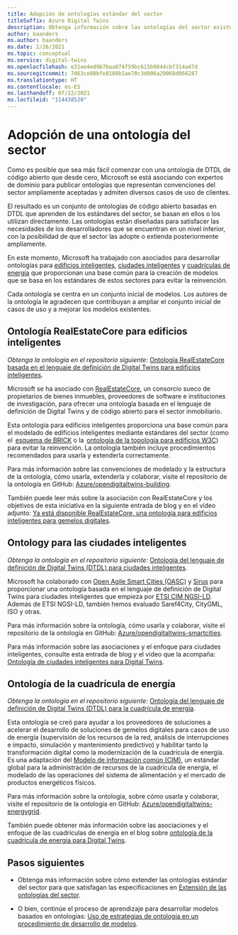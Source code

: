 ```yaml
---
title: Adopción de ontologías estándar del sector
titleSuffix: Azure Digital Twins
description: Obtenga información sobre las ontologías del sector existentes que se pueden adoptar para Azure Digital Twins
author: baanders
ms.author: baanders
ms.date: 2/26/2021
ms.topic: conceptual
ms.service: digital-twins
ms.openlocfilehash: e31ee4ed9b7baa074f59bc615b9044cbf314a47d
ms.sourcegitcommit: 7d63ce88bfe8188b1ae70c3d006a29068d066287
ms.translationtype: HT
ms.contentlocale: es-ES
ms.lasthandoff: 07/22/2021
ms.locfileid: "114438520"
---
```

# <a name="adopting-an-industry-ontology"></a>Adopción de una ontología del sector

Como es posible que sea más fácil comenzar con una ontología de DTDL de código abierto que desde cero, Microsoft se está asociando con expertos de dominio para publicar ontologías que representan convenciones del sector ampliamente aceptadas y admiten diversos casos de uso de clientes. 

El resultado es un conjunto de ontologías de código abierto basadas en DTDL que aprenden de los estándares del sector, se basan en ellos o los utilizan directamente. Las ontologías están diseñadas para satisfacer las necesidades de los desarrolladores que se encuentran en un nivel inferior, con la posibilidad de que el sector las adopte o extienda posteriormente ampliamente.

En este momento, Microsoft ha trabajado con asociados para desarrollar ontologías para [edificios inteligentes](#realestatecore-smart-building-ontology), [ciudades inteligentes](#smart-cities-ontology) y [cuadrículas de energía](#energy-grid-ontology) que proporcionan una base común para la creación de modelos que se basa en los estándares de estos sectores para evitar la reinvención. 

Cada ontología se centra en un conjunto inicial de modelos. Los autores de la ontología le agradecen que contribuyan a ampliar el conjunto inicial de casos de uso y a mejorar los modelos existentes. 

## <a name="realestatecore-smart-building-ontology"></a>Ontología RealEstateCore para edificios inteligentes

*Obtenga la ontología en el repositorio siguiente:* [Ontología RealEstateCore basada en el lenguaje de definición de Digital Twins para edificios inteligentes](https://github.com/Azure/opendigitaltwins-building).

Microsoft se ha asociado con [RealEstateCore](https://www.realestatecore.io/), un consorcio sueco de propietarios de bienes inmuebles, proveedores de software e instituciones de investigación, para ofrecer una ontología basada en el lenguaje de definición de Digital Twins y de código abierto para el sector inmobiliario.

Esta ontología para edificios inteligentes proporciona una base común para el modelado de edificios inteligentes mediante estándares del sector (como el  [esquema de BRICK](https://brickschema.org/ontology/) o la  [ontología de la topología para edificios W3C](https://w3c-lbd-cg.github.io/bot/index.html)) para evitar la reinvención. La ontología también incluye procedimientos recomendados para usarla y extenderla correctamente. 

Para más información sobre las convenciones de modelado y la estructura de la ontología, cómo usarla, extenderla y colaborar, visite el repositorio de la ontología en GitHub: [Azure/opendigitaltwins-building](https://github.com/Azure/opendigitaltwins-building). 

También puede leer más sobre la asociación con RealEstateCore y los objetivos de esta iniciativa en la siguiente entrada de blog y en el vídeo adjunto: [Ya está disponible RealEstateCore, una ontología para edificios inteligentes para gemelos digitales](https://techcommunity.microsoft.com/t5/internet-of-things/realestatecore-a-smart-building-ontology-for-digital-twins-is/ba-p/1914794).

## <a name="smart-cities-ontology"></a>Ontology para las ciudades inteligentes

*Obtenga la ontología en el repositorio siguiente:* [Ontología del lenguaje de definición de Digital Twins (DTDL) para ciudades inteligentes](https://github.com/Azure/opendigitaltwins-smartcities).

Microsoft ha colaborado con [Open Agile Smart Cities (OASC)](https://oascities.org/) y [Sirus](https://sirus.be/) para proporcionar una ontología basada en el lenguaje de definición de Digital Twins para ciudades inteligentes que empieza por [ETSI CIM NGSI-LD](https://www.etsi.org/committee/cim). Además de ETSI NGSI-LD, también hemos evaluado Saref4City, CityGML, ISO y otras.

Para más información sobre la ontología, cómo usarla y colaborar, visite el repositorio de la ontología en GitHub: [Azure/opendigitaltwins-smartcities](https://github.com/Azure/opendigitaltwins-smartcities). 

Para más información sobre las asociaciones y el enfoque para ciudades inteligentes, consulte esta entrada de blog y el vídeo que la acompaña: [Ontología de ciudades inteligentes para Digital Twins](https://techcommunity.microsoft.com/t5/internet-of-things/smart-cities-ontology-for-digital-twins/ba-p/2166585).

## <a name="energy-grid-ontology"></a>Ontología de la cuadrícula de energía

*Obtenga la ontología en el repositorio siguiente:* [Ontología del lenguaje de definición de Digital Twins (DTDL) para la cuadrícula de energía](https://github.com/Azure/opendigitaltwins-energygrid/).

Esta ontología se creó para ayudar a los proveedores de soluciones a acelerar el desarrollo de soluciones de gemelos digitales para casos de uso de energía (supervisión de los recursos de la red, análisis de interrupciones e impacto, simulación y mantenimiento predictivo) y habilitar tanto la transformación digital como la modernización de la cuadrícula de energía. Es una adaptación del [Modelo de información común (CIM)](https://cimug.ucaiug.org/), un estándar global para la administración de recursos de la cuadrícula de energía, el modelado de las operaciones del sistema de alimentación y el mercado de productos energéticos físicos.

Para más información sobre la ontología, sobre cómo usarla y colaborar, visite el repositorio de la ontología en GitHub: [Azure/opendigitaltwins-energygrid](https://github.com/Azure/opendigitaltwins-energygrid/). 

También puede obtener más información sobre las asociaciones y el enfoque de las cuadrículas de energía en el blog sobre [ontología de la cuadrícula de energía para Digital Twins](https://techcommunity.microsoft.com/t5/internet-of-things/energy-grid-ontology-for-digital-twins-is-now-available/ba-p/2325134).

## <a name="next-steps"></a>Pasos siguientes

* Obtenga más información sobre cómo extender las ontologías estándar del sector para que satisfagan las especificaciones en [Extensión de las ontologías del sector](concepts-ontologies-extend.md).

* O bien, continúe el proceso de aprendizaje para desarrollar modelos basados en ontologías: [Uso de estrategias de ontología en un procedimiento de desarrollo de modelos](concepts-ontologies.md#using-ontology-strategies-in-a-model-development-path).
